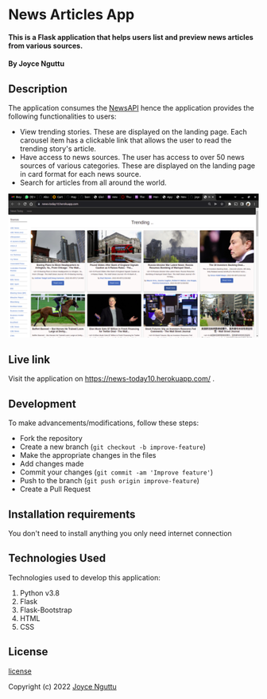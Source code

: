 # News Articles App

#### This is a Flask application that helps users list and preview news articles from various sources.

#### By Joyce Nguttu

## Description

The application consumes the [NewsAPI](https://newsapi.org/) hence the application provides the following functionalities to users:

- View trending stories. These are displayed on the landing page. Each carousel item has a clickable link that allows the user to read the trending story's article.
- Have access to news sources. The user has access to over 50 news sources of various categories. These are displayed on the landing page in card format for each news source.
- Search for articles from all around the world. 

![image](./app/static/images/Landing-page.png)

## Live link
Visit the application on https://news-today10.herokuapp.com/ .

## Development

To make advancements/modifications, follow these steps:

- Fork the repository
- Create a new branch (`git checkout -b improve-feature`)
- Make the appropriate changes in the files
- Add changes made
- Commit your changes (`git commit -am 'Improve feature'`)
- Push to the branch (`git push origin improve-feature`)
- Create a Pull Request

## Installation requirements
You don't need to install anything you only need internet connection

## Technologies Used

Technologies used to develop this application:

1. Python v3.8
2. Flask
3. Flask-Bootstrap
4. HTML
5. CSS

## License

[license](/LICENSE)

Copyright (c) 2022 [Joyce Nguttu](https://github.com/joycodes)
